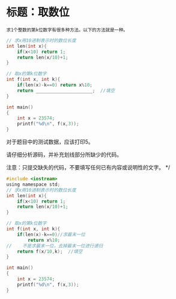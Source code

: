 # 标题：取数位

`求1个整数的第k位数字有很多种方法。以下的方法就是一种。`

```c
// 求x用10进制表示时的数位长度
int len(int x){
    if(x<10) return 1;
    return len(x/10)+1;
}

// 取x的第k位数字
int f(int x, int k){
    if(len(x)-k==0) return x%10;
    return _____________________;  //填空
}

int main()
{
    int x = 23574;
    printf("%d\n", f(x,3));
}
```

对于题目中的测试数据，应该打印5。

请仔细分析源码，并补充划线部分所缺少的代码。

注意：只提交缺失的代码，不要填写任何已有内容或说明性的文字。
*/

```c
#include <iostream>
using namespace std;
// 求x用10进制表示时的数位长度
int len(int x){
    if(x<10) return 1;
    return len(x/10)+1;
}

// 取x的第k位数字
int f(int x, int k){
    if(len(x)-k==0)//求最末一位
        return x%10;
//    不是求最末一位，去掉最末一位进行递归
    return f(x/10,k);  //填空
}

int main()
{
    int x = 23574;
    printf("%d\n", f(x,3));
}
```
